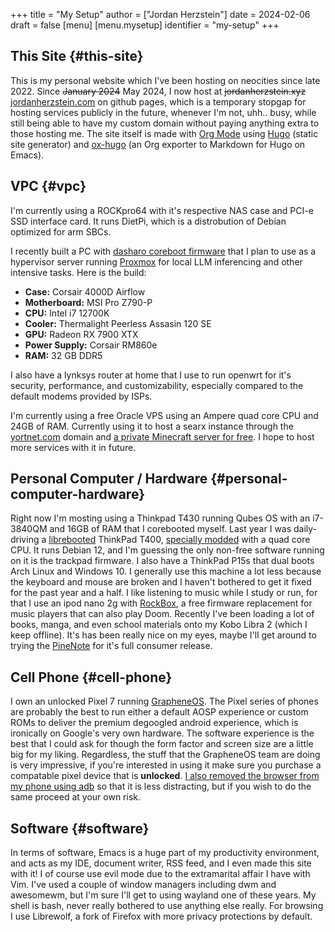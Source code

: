 +++
title = "My Setup"
author = ["Jordan Herzstein"]
date = 2024-02-06
draft = false
[menu]
  [menu.mysetup]
    identifier = "my-setup"
+++

## This Site {#this-site}

This is my personal website which I've been hosting on neocities since late 2022. Since ~~January 2024~~ May 2024, I now host at ~~jordanherzstein.xyz~~ [jordanherzstein.com](http://jordanherzstein.com) on github pages, which is a temporary stopgap for hosting services publicly in the future, whenever I'm not, uhh.. busy, while still being able to have my custom domain without paying anything extra to those hosting me. The site itself is made with [Org Mode](https://orgmode.org/) using [Hugo](https://gohugo.io/) (static site generator) and [ox-hugo](https://ox-hugo.scripter.co/) (an Org exporter to Markdown for Hugo on Emacs).


## VPC {#vpc}

I'm currently using a ROCKpro64 with it's respective NAS case and PCI-e SSD interface card. It runs DietPi, which is a distrobution of Debian optimized for arm SBCs.

I recently built a PC with [dasharo coreboot firmware](https://www.dasharo.com/) that I plan to use as a hypervisor server running [Proxmox](https://www.proxmox.com/en/) for local LLM inferencing and other intensive tasks. Here is the build:

-   **Case:** Corsair 4000D Airflow
-   **Motherboard:** MSI Pro Z790-P
-   **CPU:** Intel i7 12700K
-   **Cooler:** Thermalight Peerless Assasin 120 SE
-   **GPU:** Radeon RX 7900 XTX
-   **Power Supply:** Corsair RM860e
-   **RAM:** 32 GB DDR5

I also have a lynksys router at home that I use to run openwrt for it's security, performance, and customizability, especially compared to the default modems provided by ISPs.

I'm currently using a free Oracle VPS using an Ampere quad core CPU and 24GB of RAM. Currently using it to host a searx instance through the [yortnet.com](https://yortnet.com) domain and [a private Minecraft server for free](/posts/oracle_mc_server). I hope to host more services with it in future.


## Personal Computer / Hardware {#personal-computer-hardware}

Right now I'm mosting using a Thinkpad T430 running Qubes OS with an i7-3840QM and 16GB of RAM that I corebooted myself. Last year I was daily-driving a [librebooted](https://libreboot.org/) ThinkPad T400, [specially modded](https://vid.puffyan.us/watch?v=Fs4GjDiOie8) with a quad core CPU. It runs Debian 12, and I'm guessing the only non-free software running on it is the trackpad firmware. I also have a ThinkPad P15s that dual boots Arch Linux and Windows 10. I generally use this machine a lot less because the keyboard and mouse are broken and I haven't bothered to get it fixed for the past year and a half. I like listening to music while I study or run, for that I use an ipod nano 2g with [RockBox](https://www.rockbox.org/), a free firmware replacement for music players that can also play Doom. Recently I've been loading a lot of books, manga, and even school materials onto my Kobo Libra 2 (which I keep offline). It's has been really nice on my eyes, maybe I'll get around to trying the [PineNote](https://www.pine64.org/pinenote/) for it's full consumer release.


## Cell Phone {#cell-phone}

I own an unlocked Pixel 7 running [GrapheneOS](https://grapheneos.org). The Pixel series of phones are probably the best to run either a default AOSP experience or custom ROMs to deliver the premium degoogled android experience, which is ironically on Google's very own hardware. The software experience is the best that I could ask for though the form factor and screen size are a little big for my liking. Regardless, the stuff that the GrapheneOS team are doing is very impressive, if you're interested in using it make sure you purchase a compatable pixel device that is **unlocked**. [I also removed the browser from my phone using adb](/posts/adb_vanadium/) so that it is less distracting, but if you wish to do the same proceed at your own risk.


## Software {#software}

In terms of software, Emacs is a huge part of my productivity environment, and acts as my IDE, document writer, RSS feed, and I even made this site with it! I of course use evil mode due to the extramarital affair I have with Vim. I've used a couple of window managers including dwm and awesomewm, but I'm sure I'll get to using wayland one of these years. My shell is bash, never really bothered to use anything else really. For browsing I use Librewolf, a fork of Firefox with more privacy protections by default.
